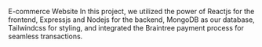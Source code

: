 E-commerce Website
In this project, we utilized the power of Reactjs for the frontend, Expressjs and Nodejs for the backend, MongoDB as our database, Tailwindcss for styling, and integrated the Braintree payment process for seamless transactions.

